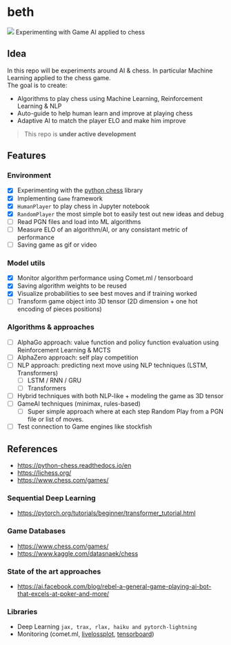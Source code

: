 # beth
![](https://images.chesscomfiles.com/uploads/v1/article/22924.4e040c11.668x375o.d12a4478e7d3@2x.jpeg)
Experimenting with Game AI applied to chess

## Idea
In this repo will be experiments around AI & chess. In particular Machine Learning applied to the chess game. <br>
The goal is to create: 

- Algorithms to play chess using Machine Learning, Reinforcement Learning & NLP
- Auto-guide to help human learn and improve at playing chess
- Adaptive AI to match the player ELO and make him improve

> This repo is **under active development**


## Features
### Environment

- [x] Experimenting with the [python chess](https://python-chess.readthedocs.io/en) library
- [x] Implementing ``Game`` framework
- [x] ``HumanPlayer`` to play chess in Jupyter notebook
- [x] ``RandomPlayer`` the most simple bot to easily test out new ideas and debug
- [ ] Read PGN files and load into ML algorithms
- [ ] Measure ELO of an algorithm/AI, or any consistant metric of performance
- [ ] Saving game as gif or video

### Model utils
- [x] Monitor algorithm performance using Comet.ml / tensorboard
- [x] Saving algorithm weights to be reused
- [x] Visualize probabilities to see best moves and if training worked
- [ ] Transform game object into 3D tensor (2D dimension + one hot encoding of pieces positions)

### Algorithms & approaches
- [ ] AlphaGo approach: value function and policy function evaluation using Reinforcement Learning & MCTS
- [ ] AlphaZero approach: self play competition
- [ ] NLP approach: predicting next move using NLP techniques (LSTM, Transformers)
  - [ ] LSTM / RNN / GRU
  - [ ] Transformers
- [ ] Hybrid techniques with both NLP-like + modeling the game as 3D tensor 
- [ ] GameAI techniques (minimax, rules-based)
  - [ ] Super simple approach where at each step Random Play from a PGN file or list of moves. 
- [ ] Test connection to Game engines like stockfish

## References
- https://python-chess.readthedocs.io/en
- https://lichess.org/
- https://www.chess.com/games/

### Sequential Deep Learning
- https://pytorch.org/tutorials/beginner/transformer_tutorial.html

### Game Databases
- https://www.chess.com/games/
- https://www.kaggle.com/datasnaek/chess

### State of the art approaches
- https://ai.facebook.com/blog/rebel-a-general-game-playing-ai-bot-that-excels-at-poker-and-more/
  

### Libraries
- Deep Learning ``jax, trax, rlax, haiku and pytorch-lightning``
- Monitoring (comet.ml, [livelossplot](https://github.com/stared/livelossplot), [tensorboard](https://pytorch.org/tutorials/recipes/recipes/tensorboard_with_pytorch.html))


